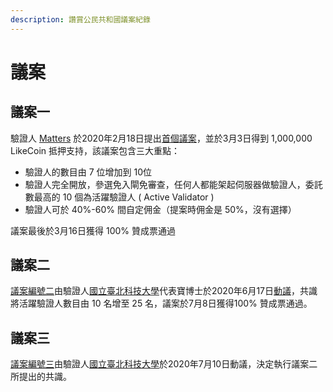 ```yaml
---
description: 讚賞公民共和國議案紀錄
---
```


# 議案

## 議案一

驗證人 [Matters](https://matters.news/@likecoin/like-coin-chain-proposal-1-relaxing-validator-requirements-to-transform-like-coin-chain-to-a-permissionless-b-po-s-mechanism-bafyreienrrgu5a35wvgztutzjzl6hey5csqdhimukzrpxfp64xn223fi5q) 於2020年2月18日提出[首個議案](https://likecoin.bigdipper.live/proposals/1)，並於3月3日得到 1,000,000 LikeCoin 抵押支持，該議案包含三大重點： 

* 驗證人的數目由 7 位增加到 10位
* 驗證人完全開放，參選免入閘免審查，任何人都能架起伺服器做驗證人，委託數最高的 10 個為活躍驗證人 \( Active Validator \)
* 驗證人可於 40%-60% 間自定佣金（提案時佣金是 50%，沒有選擇）

議案最後於3月16日獲得 100% 贊成票通過

## 議案二

[議案編號二](https://likecoin.bigdipper.live/proposals/2)由驗證人[國立臺北科技大學](https://www.ntut.edu.tw/)代表寶博士於2020年6月17日[動議](https://matters.news/@dAAAb/like-coin-chain-proposal-2-increasing-the-number-of-active-validators-from-10-to-25-bafyreic2jaqtzaaql2dkauay5ogybtqy3tlltwzrj665ong2sg7uks7zsu)，共識將活躍驗證人數目由 10 名增至 25 名，議案於7月8日獲得100% 贊成票通過。

## 議案三

[議案編號三](https://likecoin.bigdipper.live/proposals/3)由驗證人[國立臺北科技大學](https://www.ntut.edu.tw/)於2020年7月10日動議，決定執行議案二所提出的共識。













